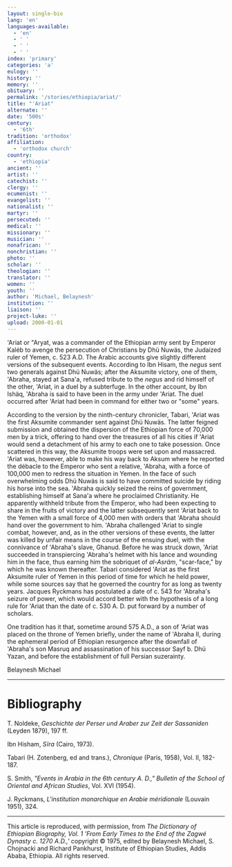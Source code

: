 ```yaml
---
layout: single-bio
lang: 'en'
languages-available:
  - 'en'
  - ' '
  - ' '
  - ' '
index: 'primary'
categories: 'a'
eulogy: ''
history: ''
memory: ''
obituary: ''
permalink: '/stories/ethiopia/ariat/'
title: "'Ariat"
alternate: ''
date: '500s'
century:
  - '6th'
tradition: 'orthodox'
affiliation:
  - 'orthodox church'
country:
  - 'ethiopia'
ancient: ''
artist: ''
catechist: ''
clergy: ''
ecumenist: ''
evangelist: ''
nationalist: ''
martyr: ''
persecuted: ''
medical: ''
missionary: ''
musician: ''
nonafrican: ''
nonchristian: ''
photo: ''
scholar: ''
theologian: ''
translator: ''
women: ''
youth: ''
author: 'Michael, Belaynesh'
institution: ''
liaison: ''
project-luke: ''
upload: 2000-01-01
---
```



'Ariat or "Aryat, was a commander of the Ethiopian army sent by Emperor Kaléb to avenge the persecution of Christians by Dhü Nuwäs, the Judaized ruler of Yemen, c. 523 A.D. The Arabic accounts give slightly different versions of the subsequent events. According to Ibn Hisam, the *negus* sent two generals against Dhü Nuwäs; after the Aksumite victory, one of them, 'Abraha, stayed at Sana'a, refused tribute to the *negus* and rid himself of the other, 'Ariat, in a duel by a subterfuge. In the other account, by Ibn Ishäq, 'Abraha is said to have been in the army under 'Ariat. The duel occurred after 'Ariat had been in command for either two or "some" years.

According to the version by the ninth-century chronicler, Tabari, 'Ariat was the first Aksumite commander sent against Dhü Nuwäs. The latter feigned submission and obtained the dispersion of the Ethiopian force of 70,000 men by a trick, offering to hand over the treasures of all his cities if 'Ariat would send a detachment of his army to each one to take posession. Once scattered in this way, the Aksumite troops were set upon and massacred. 'Ariat was, however, able to make his way back to Aksum where he reported the débacle to the Emperor who sent a relative, 'Abraha, with a force of 100,000 men to redress the situation in Yemen. In the face of such overwhelming odds Dhü Nuwäs is said to have committed suicide by riding his horse into the sea. 'Abraha quickly seized the reins of government, establishing himself at Sana'a where he proclaimed Christianity. He apparently withheld tribute from the Emperor, who had been expecting to share in the fruits of victory and the latter subsequently sent 'Ariat back to the Yemen with a small force of 4,000 men with orders that 'Abraha should hand over the government to him. 'Abraha challenged 'Ariat to single combat, however, and, as in the other versions of these events, the latter was killed by unfair means in the course of the ensuing duel, with the connivance of 'Abraha's slave, Ghanud. Before he was struck down, 'Ariat succeeded in transpiercing 'Abraha's helmet with his lance and wounding him in the face, thus earning him the sobriquet of *al-Asräm*, "scar-face," by which he was known thereafter. Tabari considered 'Ariat as the first Aksumite ruler of Yemen in this period of time for which he held power, while some sources say that he governed the country for as long as twenty years. Jacques Ryckmans has postulated a date of c. 543 for 'Abraha's seizure of power, which would accord better with the hypothesis of a long rule for 'Ariat than the date of c. 530 A. D.  put forward by a number of scholars.

One tradition has it that, sometime around 575 A.D., a son of 'Ariat was placed on the throne of Yemen briefly, under the name of 'Abraha II, during the ephemeral period of Ethiopian resurgence after the downfall of 'Abraha's son Masruq and assassination of his successor Sayf b. Dhü Yazan, and before the establishment of full Persian suzerainty.

Belaynesh Michael

---

# Bibliography

T. Noldeke, *Geschichte der Perser und Araber zur Zeit der Sassaniden*  (Leyden 1879), 197 ff.

Ibn Hisham, *Sïra* (Cairo, 1973).

Tabari (H. Zotenberg, ed and trans.), *Chronique* (Paris, 1958), Vol. II, 182-187.

S. Smith, *"Events in Arabia in the 6th century A. D.,"* *Bulletin of the School of Oriental and African Studies*, Vol. XVI (1954).

J. Ryckmans, *L'institution monarchique en Arabie méridionale* (Louvain 1951), 324.

---

This article is reproduced, with permission, from *The Dictionary of Ethiopian Biography, Vol. 1 'From Early Times to the End of the Zagwé Dynasty c. 1270 A.D.,'* copyright &copy; 1975, edited by Belaynesh Michael, S. Chojnacki and Richard Pankhurst, Institute of Ethiopian Studies, Addis Ababa, Ethiopia.  All rights reserved.
